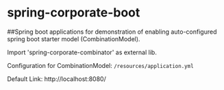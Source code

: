 # spring-corporate-boot

##Spring boot applications for demonstration of enabling auto-configured spring boot starter model (CombinationModel).

Import 'spring-corporate-combinator' as external lib.

Configuration for CombinationModel: 
`/resources/application.yml`

Default Link: http://localhost:8080/
